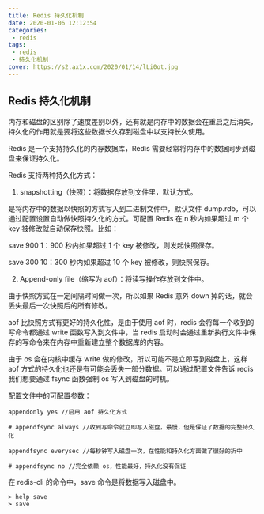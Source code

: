 ```yaml
---
title: Redis 持久化机制 
date: 2020-01-06 12:12:54
categories:
 - redis
tags:
 - redis
 - 持久化机制
cover: https://s2.ax1x.com/2020/01/14/lLi0ot.jpg
---
```



## Redis 持久化机制

内存和磁盘的区别除了速度差别以外，还有就是内存中的数据会在重启之后消失，持久化的作用就是要将这些数据长久存到磁盘中以支持长久使用。  

Redis 是一个支持持久化的内存数据库，Redis 需要经常将内存中的数据同步到磁盘来保证持久化。  

Redis 支持两种持久化方式：  

1. snapshotting（快照）：将数据存放到文件里，默认方式。  

是将内存中的数据以快照的方式写入到二进制文件中，默认文件 dump.rdb，可以通过配置设置自动做快照持久化的方式。可配置 Redis 在 n 秒内如果超过 m 个 key 被修改就自动保存快照。比如：  

save 900 1：900 秒内如果超过 1 个 key 被修改，则发起快照保存。  

save 300 10：300 秒内如果超过 10 个 key 被修改，则快照保存。  

2. Append-only file（缩写为 aof）：将读写操作存放到文件中。  

由于快照方式在一定间隔时间做一次，所以如果 Redis 意外 down 掉的话，就会丢失最后一次快照后的所有修改。  

aof 比快照方式有更好的持久化性，是由于使用 aof 时，redis 会将每一个收到的写命令都通过 write 函数写入到文件中，当 redis 启动时会通过重新执行文件中保存的写命令来在内存中重新建立整个数据库的内容。  

由于 os 会在内核中缓存 write 做的修改，所以可能不是立即写到磁盘上，这样 aof 方式的持久化也还是有可能会丢失一部分数据。可以通过配置文件告诉 redis 我们想要通过 fsync 函数强制 os 写入到磁盘的时机。  

配置文件中的可配置参数：  

```
appendonly yes //启用 aof 持久化方式

# appendfsync always //收到写命令就立即写入磁盘，最慢，但是保证了数据的完整持久化

appendfsync everysec //每秒钟写入磁盘一次，在性能和持久化方面做了很好的折中

# appendfsync no //完全依赖 os，性能最好，持久化没有保证
```

在 redis-cli 的命令中，save 命令是将数据写入磁盘中。  

```
> help save
> save
```
